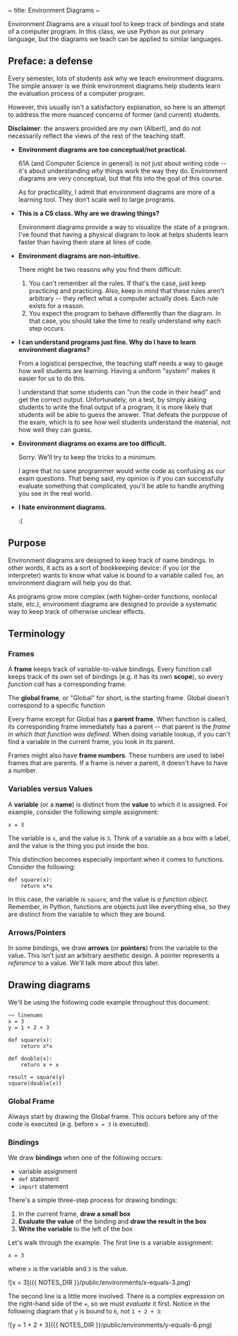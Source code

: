 ~ title: Environment Diagrams ~

Environment Diagrams are a visual tool to keep track of bindings and
state of a computer program. In this class, we use Python as our
primary language, but the diagrams we teach can be applied to similar
languages.

Preface: a defense
------------------

Every semester, lots of students ask why we teach environment
diagrams. The simple answer is we think environment diagrams help
students learn the evaluation process of a computer program.

However, this usually isn't a satisfactory explanation, so here is an
attempt to address the more nuanced concerns of former (and current)
students.

**Disclaimer**: the answers provided are my own (Albert), and do not
necessarily reflect the views of the rest of the teaching staff.

* **Environment diagrams are too conceptual/not practical.**

  61A (and Computer Science in general) is not just about writing code
  -- it's about understanding *why* things work the way they do.
  Environment diagrams are very conceptual, but that fits into the
  goal of this course.

  As for practicallity, I admit that environment diagrams are more of
  a learning tool. They don't scale well to large programs.

* **This is a CS class. Why are we drawing things?**

  Environment diagrams provide a way to visualize the state of a
  program. I've found that having a physical diagram to look at helps
  students learn faster than having them stare at lines of code.

* **Environment diagrams are non-intuitive.**

  There might be two reasons why you find them difficult:

  1. You can't remember all the rules. If that's the case, just keep
     practicing and practicing. Also, keep in mind that these rules
     aren't arbitrary -- they reflect what a computer actually does.
     Each rule exists for a reason.
  2. You expect the program to behave differently than the diagram. In
     that case, you should take the time to really understand why each
     step occurs.

* **I can understand programs just fine. Why do I have to learn
  environment diagrams?**

  From a logistical perspective, the teaching staff needs a way to
  gauge how well students are learning. Having a uniform "system"
  makes it easier for us to do this.

  I understand that some students can "run the code in their head" and
  get the correct output. Unfortunately, on a test, by simply asking
  students to write the final output of a program, it is more likely
  that students will be able to guess the answer. That defeats the
  purppose of the exam, which is to see how well students understand
  the material, not how well they can guess.

* **Environment diagrams on exams are too difficult.**

  Sorry. We'll try to keep the tricks to a minimum.

  I agree that no sane programmer would write code as confusing as our
  exam questions. That being said, my opinion is if you can
  successfully evaluate something that complicated, you'll be able to
  handle anything you see in the real world.

* **I hate environment diagrams.**

  :(

Purpose
-------

Environment diagrams are designed to keep track of name bindings. In
other words, it acts as a sort of bookkeeping device: if you (or the
interpreter) wants to know what value is bound to a variable called
`foo`, an environment diagram will help you do that.

As programs grow more complex (with higher-order functions, nonlocal
state, etc.), environment diagrams are designed to provide a
systematic way to keep track of otherwise unclear effects.

Terminology
-----------

### Frames

A **frame** keeps track of variable-to-value bindings. Every function
call keeps track of its own set of bindings (e.g. it has its own
**scope**), so every *function call* has a corresponding frame.

The **global frame**, or "Global" for short, is the starting frame.
Global doesn't correspond to a specific function

Every frame except for Global has a **parent frame**. When function is
called, its corresponding frame immediately has a parent -- that
parent is the *frame in which that function was defined*. When doing
variable lookup, if you can't find a variable in the current frame,
you look in its parent.

Frames might also have **frame numbers**. These numbers are used to
label frames that are parents. If a frame is never a parent, it
doesn't have to have a number.

### Variables versus Values

A **variable** (or a **name**) is distinct from the **value** to which
it is assigned. For example, consider the following simple assignment:

    x = 3

The variable is `x`, and the value is `3`. Think of a variable as a
box with a label, and the value is the thing you put inside the box.

This distinction becomes especially important when it comes to
functions. Consider the following:

    def square(x):
        return x*x

In this case, the variable is `square`, and the value is *a function
object*. Remember, in Python, functions are objects just like
everything else, so they are distinct from the variable to which they
are bound.

### Arrows/Pointers

In some bindings, we draw **arrows** (or **pointers**) from the
variable to the value. This isn't just an arbitrary aesthetic design.
A pointer represents a *reference* to a value. We'll talk more about
this later.

Drawing diagrams
----------------

We'll be using the following code example throughout this document:

    ~~ linenums
    x = 3
    y = 1 + 2 + 3

    def square(x):
        return x*x

    def double(x):
        return x + x

    result = square(y)
    square(double(x))

### Global Frame

Always start by drawing the Global frame. This occurs before any of
the code is executed (e.g. before `x = 3` is executed).

### Bindings

We draw **bindings** when one of the following occurs:

* variable assignment
* `def` statement
* `import` statement

There's a simple three-step process for drawing bindings:

1. In the current frame, **draw a small box**
2. **Evaluate the value** of the binding and **draw the result in the
   box**
3. **Write the variable** to the left of the box

Let's walk through the example. The first line is a variable
assignment:

    x = 3

where `x` is the variable and `3` is the value.

![x = 3]({{ NOTES_DIR }}/public/environments/x-equals-3.png)

The second line is a little more involved. There is a complex
expression on the right-hand side of the `=`, so we must *evaluate* it
first. Notice in the following diagram that `y` is bound to `6`, not
`1 + 2 + 3`:

![y = 1 + 2 + 3]({{ NOTES_DIR }}/public/environments/y-equals-6.png)
